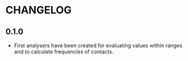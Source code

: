 # CHANGELOG

## 0.1.0

- First analysers have been created for evaluating values within ranges and to calculate frequencies of contacts.